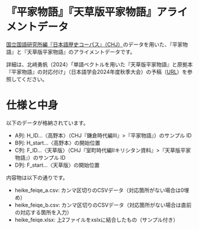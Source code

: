 # 『平家物語』『天草版平家物語』アライメントデータ

[国立国語研究所編『日本語歴史コーパス』（CHJ）](https://clrd.ninjal.ac.jp/chj/)のデータを用いた、『平家物語』と『天草版平家物語』のアライメントデータです。

詳細は、北﨑勇帆（2024）「単語ベクトルを用いた『天草版平家物語』と原拠本『平家物語』の対応付け」（日本語学会2024年度秋季大会）の予稿（[URL](https://www.jpling.gr.jp/taikai/platform/2024b/2024b_all.pdf#page=81)）を参照してください。

# 仕様と中身

以下のデータが格納されています。
- A列: H_ID…〈高野本〉（CHJ『鎌倉時代編Ⅲ』>『平家物語』）のサンプル ID
- B列: H_start…〈高野本〉の開始位置
- C列: F_ID…〈天草版〉（CHJ『室町時代編Ⅱキリシタン資料』>『天草版平家物語』）のサンプル ID
- D列: F_start…〈天草版〉の開始位置

内容物は以下の通りです。
- heike_feiqe_a.csv: カンマ区切りのCSVデータ（対応箇所がない場合は0埋め）
- heike_feiqe_b.csv: カンマ区切りのCSVデータ（対応箇所がない場合は直前の対応する箇所を入力）
- heike_feiqe.xlsx: 上2ファイルをxslxに結合したもの（サンプル付き）
